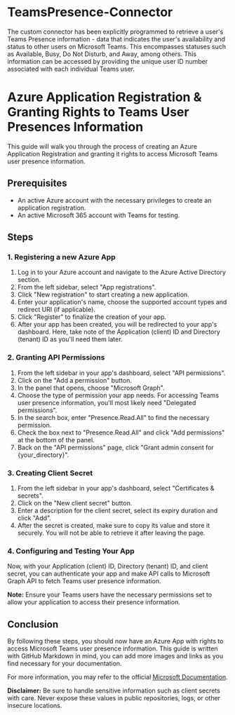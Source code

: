 # TeamsPresence-Connector
The custom connector has been explicitly programmed to retrieve a user's Teams Presence information - data that indicates the user's availability and status to other users on Microsoft Teams. This encompasses statuses such as Available, Busy, Do Not Disturb, and Away, among others. This information can be accessed by providing the unique user ID number associated with each individual Teams user.


# Azure Application Registration & Granting Rights to Teams User Presences Information

This guide will walk you through the process of creating an Azure Application Registration and granting it rights to access Microsoft Teams user presence information.

## Prerequisites
- An active Azure account with the necessary privileges to create an application registration.
- An active Microsoft 365 account with Teams for testing.

## Steps

### 1. Registering a new Azure App
1. Log in to your Azure account and navigate to the Azure Active Directory section.
2. From the left sidebar, select "App registrations".
3. Click "New registration" to start creating a new application.
4. Enter your application's name, choose the supported account types and redirect URI (if applicable).
5. Click "Register" to finalize the creation of your app.
6. After your app has been created, you will be redirected to your app's dashboard. Here, take note of the Application (client) ID and Directory (tenant) ID as you'll need them later.

### 2. Granting API Permissions
1. From the left sidebar in your app's dashboard, select "API permissions".
2. Click on the "Add a permission" button.
3. In the panel that opens, choose "Microsoft Graph".
4. Choose the type of permission your app needs. For accessing Teams user presence information, you'll most likely need "Delegated permissions".
5. In the search box, enter "Presence.Read.All" to find the necessary permission.
6. Check the box next to "Presence.Read.All" and click "Add permissions" at the bottom of the panel.
7. Back on the "API permissions" page, click "Grant admin consent for {your_directory}".

### 3. Creating Client Secret
1. From the left sidebar in your app's dashboard, select "Certificates & secrets".
2. Click on the "New client secret" button.
3. Enter a description for the client secret, select its expiry duration and click "Add".
4. After the secret is created, make sure to copy its value and store it securely. You will not be able to retrieve it after leaving the page.

### 4. Configuring and Testing Your App
Now, with your Application (client) ID, Directory (tenant) ID, and client secret, you can authenticate your app and make API calls to Microsoft Graph API to fetch Teams user presence information.

**Note:** Ensure your Teams users have the necessary permissions set to allow your application to access their presence information.

## Conclusion
By following these steps, you should now have an Azure App with rights to access Microsoft Teams user presence information. This guide is written with GitHub Markdown in mind, you can add more images and links as you find necessary for your documentation.

For more information, you may refer to the official [Microsoft Documentation](https://docs.microsoft.com/en-us/azure/active-directory/develop/quickstart-register-app).

**Disclaimer:** Be sure to handle sensitive information such as client secrets with care. Never expose these values in public repositories, logs, or other insecure locations.
